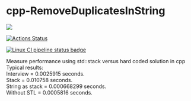 # cpp-RemoveDuplicatesInString  
  
  
![](https://github.com/emocanu/cpp-RemoveDuplicatesInString/workflows/.github/workflows/ccpp.yml/badge.svg)  

[![Actions Status](https://github.com/emocanu/cpp-RemoveDuplicatesInString/workflows/ccpp/badge.svg)](https://github.com/emocanu/cpp-RemoveDuplicatesInString/actions)

[![Linux CI pipeline status badge](https://github.com/emocanu/cpp-RemoveDuplicatesInString/workflows/linux/badge.svg)](https://github.com/emocanu/cpp-RemoveDuplicatesInString/actions)

Measure performance using std::stack versus hard coded solution in cpp  
Typical results:  
Interview	= 0.0025915 seconds.  
Stack		= 0.010758 seconds.  
String as stack	= 0.000668299 seconds.  
Without STL	= 0.0005816 seconds.
